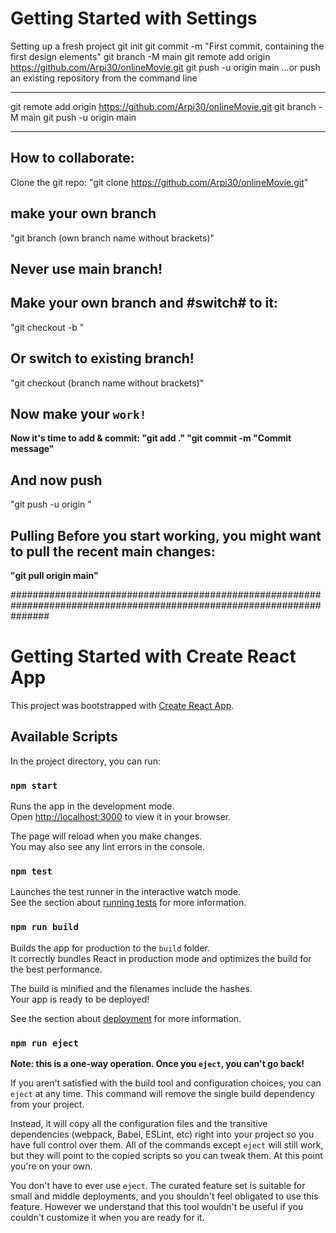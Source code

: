 # Getting Started with Settings

Setting up a fresh project git init git commit -m "First commit, containing the first design elements" git branch -M main git remote add origin https://github.com/Arpi30/onlineMovie.git git push -u origin main
…or push an existing repository from the command line

---

git remote add origin https://github.com/Arpi30/onlineMovie.git
git branch -M main
git push -u origin main

---

## How to collaborate:

Clone the git repo: "git clone https://github.com/Arpi30/onlineMovie.git"

## make your own branch

"git branch (own branch name without brackets)"

## Never use main branch!

## Make your own branch and #switch# to it:

"git checkout -b "

## Or switch to existing branch!

"git checkout (branch name without brackets)"

## Now make your `work!`

**Now it's time to add & commit: "git add ." "git commit -m "Commit message"**

## And now push

"git push -u origin "

## Pulling Before you start working, you might want to pull the recent main changes:

**"git pull origin main"**

#######################################################################################################################

# Getting Started with Create React App

This project was bootstrapped with [Create React App](https://github.com/facebook/create-react-app).

## Available Scripts

In the project directory, you can run:

### `npm start`

Runs the app in the development mode.\
Open [http://localhost:3000](http://localhost:3000) to view it in your browser.

The page will reload when you make changes.\
You may also see any lint errors in the console.

### `npm test`

Launches the test runner in the interactive watch mode.\
See the section about [running tests](https://facebook.github.io/create-react-app/docs/running-tests) for more information.

### `npm run build`

Builds the app for production to the `build` folder.\
It correctly bundles React in production mode and optimizes the build for the best performance.

The build is minified and the filenames include the hashes.\
Your app is ready to be deployed!

See the section about [deployment](https://facebook.github.io/create-react-app/docs/deployment) for more information.

### `npm run eject`

**Note: this is a one-way operation. Once you `eject`, you can't go back!**

If you aren't satisfied with the build tool and configuration choices, you can `eject` at any time. This command will remove the single build dependency from your project.

Instead, it will copy all the configuration files and the transitive dependencies (webpack, Babel, ESLint, etc) right into your project so you have full control over them. All of the commands except `eject` will still work, but they will point to the copied scripts so you can tweak them. At this point you're on your own.

You don't have to ever use `eject`. The curated feature set is suitable for small and middle deployments, and you shouldn't feel obligated to use this feature. However we understand that this tool wouldn't be useful if you couldn't customize it when you are ready for it.
